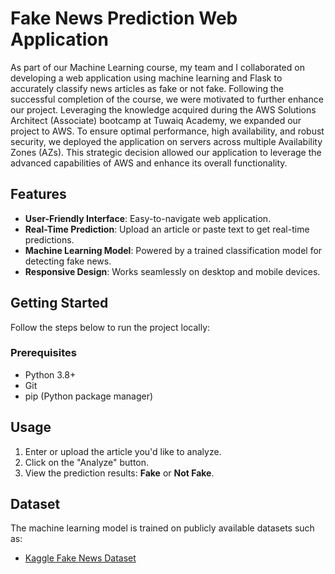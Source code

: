 # Fake News Prediction Web Application

As part of our Machine Learning course,
my team and I collaborated on developing a web application using machine learning and Flask to accurately
classify news articles as fake or not fake. Following the successful completion of the course, we were motivated to
further enhance our project. Leveraging the knowledge acquired during the AWS Solutions Architect (Associate) bootcamp at Tuwaiq Academy,
we expanded our project to AWS. To ensure optimal performance, high availability, and robust security, we deployed the application on servers 
across multiple Availability Zones (AZs). This strategic decision allowed our application to leverage the advanced capabilities of AWS and 
enhance its overall functionality.

## Features

- **User-Friendly Interface**: Easy-to-navigate web application.
- **Real-Time Prediction**: Upload an article or paste text to get real-time predictions.
- **Machine Learning Model**: Powered by a trained classification model for detecting fake news.
- **Responsive Design**: Works seamlessly on desktop and mobile devices.

## Getting Started

Follow the steps below to run the project locally:

### Prerequisites

- Python 3.8+
- Git
- pip (Python package manager)

## Usage

1. Enter or upload the article you'd like to analyze.
2. Click on the "Analyze" button.
3. View the prediction results: **Fake** or **Not Fake**.

## Dataset

The machine learning model is trained on publicly available datasets such as:
- [Kaggle Fake News Dataset](https://www.kaggle.com/c/fake-news)

